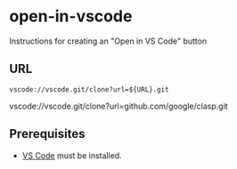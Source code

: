 # open-in-vscode

Instructions for creating an "Open in VS Code" button

## URL

```
vscode://vscode.git/clone?url=${URL}.git
```

vscode://vscode.git/clone?url=github.com/google/clasp.git

## Prerequisites

- [VS Code](https://code.visualstudio.com) must be installed.
